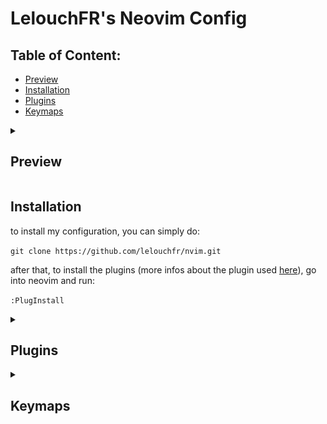 # LelouchFR's Neovim Config

## Table of Content:
- [Preview](#preview)
- [Installation](#installation)
- [Plugins](#plugins)
- [Keymaps](#keymaps)

<details>
    <summary><h2 id="preview">Preview</h2></summary>
    <figure>
        <img src="./docs/preview.gif" />
    </figure>
</details>

<h2 id="installation">Installation</h2>

to install my configuration, you can simply do:

`git clone https://github.com/lelouchfr/nvim.git`

after that, to install the plugins (more infos about the plugin used [here](#Plugins)), go into neovim and run:

`:PlugInstall`


<details>
    <summary><h2 id="plugins">Plugins</h2></summary>
    <ul>
        <li><a href="https://github.com/nvim-tree/nvim-web-devicons">nvim-tree/nvim-web-devicons</a></li>
        <li><a href="https://github.com/nvim-tree/nvim-tree.lua">nvim-tree/nvim-tree.lua</a></li>
        <li><a href="https://github.com/jiangmiao/auto-pairs">jiangmiao/auto-pairs</a></li>
        <li><a href="https://github.com/numToStr/Comment.nvim">numToStr/Comment.nvim</a></li>
        <li><a href="https://github.com/L3MON4D3/LuaSnip.nvim">L3MON4D3/LuaSnip.nvim</a></li>
        <li><a href="https://github.com/akinsho/bufferline.nvim">akinsho/bufferline.nvim</a></li>
        <li><a href="https://github.com/catppuccin/nvim">catppuccin/nvim</a></li>
        <li><a href="https://github.com/nvim-treesitter/nvim-treesitter">nvim-treesitter/nvim-treesitter</a></li>
        <li><a href="https://github.com/williamboman/mason.nvim">williamboman/mason.nvim</a></li>
        <li><a href="https://github.com/neovim/nvim-lspconfig">neovim/nvim-lspconfig</a></li>
        <li><a href="https://github.com/nvim-lualine/lualine.nvim">nvim-lualine/lualine.nvim</a></li>
        <li><a href="https://github.com/airblade/vim-gitgutter">airblade/vim-gitgutter</a></li>
        <li><a href="https://github.com/nvim-lua/plenary.nvim">nvim-lua/plenary.nvim</a></li>
        <li><a href="https://github.com/nvim-telescope/telescope.nvim">nvim-telescope/telescope.nvim</a></li>
        <li><a href="https://github.com/hrsh7th/cmp-nvim-lsp">hrsh7th/cmp-nvim-lsp</a></li>
        <li><a href="https://github.com/hrsh7th/cmp-buffer">hrsh7th/cmp-buffer</a></li>
        <li><a href="https://github.com/hrsh7th/cmp-path">hrsh7th/cmp-path</a></li>
        <li><a href="https://github.com/hrsh7th/cmp-cmdline">hrsh7th/cmp-cmdline</a></li>
        <li><a href="https://github.com/hrsh7th/nvim-cmp">hrsh7th/nvim-cmp</a></li>
        <li><a href="https://github.com/hrsh7th/cmp-vsnip">hrsh7th/cmp-vsnip</a></li>
        <li><a href="https://github.com/RaafatTurki/hex.nvim">RaafatTurki/hex.nvim</a></li>
    </ul>
</details>

<details>
    <summary><h2 id="keymaps">Keymaps</h2></summary>
    <table>
        <thead>
            <tr>
                <td>normal</td>
                <td>keymap</td>
                <td>running</td>
                <td>description</td>
            </tr>
        </thead>
        <tbody>
            <tr>
                <td>normal</td>
                <td>;</td>
                <td>:</td>
                <td>go in command mode</td>
            </tr>
            <tr>
                <td>normal</td>
                <td>&lt;leader&gt;rn</td>
                <td>&lt;cmd&gt;set rnu!&lt;CR&gt;</td>
                <td>toggle relative line numbers</td>
            </tr>
            <tr>
                <td>normal</td>
                <td>&lt;leader&gt;n</td>
                <td>&lt;cmd&gt;set nu!&lt;CR&gt;</td>
                <td>toggle line numbers</td>
            </tr>
            <tr>
                <td>normal</td>
                <td>&lt;C-c&gt;</td>
                <td>&lt;cmd&gt;%y+<CR&gt;</td>
                <td>copy the whole file</td>
            </tr>
            <tr>
                <td>insert</td>
                <td>jk</td>
                <td>&lt;Esc&gt;</td>
                <td>go in normal mode</td>
            </tr>
            <tr>
                <td>terminal</td>
                <td>jk</td>
                <td>&lt;C-\\&gt;&lt;C-n&gt;</td>
                <td>go in nterm mode</td>
            </tr>
            <tr>
                <td>insert</td>
                <td>&lt;C-h&gt;</td>
                <td>&lt;Left&gt;</td>
                <td>moving in insert mode</td>
            </tr>
            <tr>
                <td>insert</td>
                <td>&lt;C-j&gt;</td>
                <td>&lt;Down&gt;</td>
                <td>moving in insert mode</td>
            </tr>
            <tr>
                <td>insert</td>
                <td>&lt;C-k&gt;</td>
                <td>&lt;Up&gt;</td>
                <td>moving in insert mode</td>
            </tr>
            <tr>
                <td>insert</td>
                <td>&lt;C-l&gt;</td>
                <td>&lt;Right&gt;</td>
                <td>moving in insert mode</td>
            </tr>
            <tr>
                <td>normal</td>
                <td>&lt;M-j&gt;</td>
                <td>jzz</td>
                <td>scroll down code by having the cursor in the middle of the buffer</td>
            </tr>
            <tr>
                <td>normal</td>
                <td>&lt;M-k&gt;</td>
                <td>kzz</td>
                <td>scroll down code by having the cursor in the middle of the buffer</td>
            </tr>
                <td>normal</td>
                <td>&lt;C-A-j&gt;</td>
                <td>:m+1&lt;CR&gt;==</td>
                <td>move a line down</td>
            </tr>
            <tr>
                <td>normal</td>
                <td>&lt;C-A-k&gt;</td>
                <td>:m-2&lt;CR&gt;==</td>
                <td>move a line up</td>
            </tr>
            <tr>
                <td>visual</td>
                <td>"&lt;C-A-j&gt;"</td>
                <td>:'&lt;,'&gt;move '&gt;+1&lt;CR&gt;gv=gv</td>
                <td>move lines down in visual mode</td>
            </tr>
            <tr>
                <td>visual</td>
                <td>&lt;C-A-k&gt;</td>
                <td>:'&lt;,'&gt;move '&lt;-2&lt;CR&gt;gv=gv</td>
                <td>move lines up in visual mode</td>
            </tr>
            <tr>
                <td>visual</td>
                <td>&gt;</td>
                <td>&lt;gv</td>
                <td>unindent</td>
            </tr>
            <tr>
                <td>visual</td>
                <td>&lt;</td>
                <td>&gt;gv</td>
                <td>indent</td>
            </tr>
            <tr>
                <td>normal</td>
                <td>&lt;C-n&gt;</td>
                <td>:NvimTreeToggle&lt;CR&gt;</td>
                <td>toggle file tree</td>
            </tr>
            <tr>
                <td>normal</td>
                <td>&lt;Tab&gt;</td>
                <td>:BufferLineCycleNext&lt;CR&gt;</td>
                <td>go to next buffer</td>
            </tr>
            <tr>
                <td>normal</td>
                <td>&lt;S-Tab&gt;</td>
                <td>:BufferLineCyclePrev&lt;CR&gt;</td>
                <td>go to previous buffer</td>
            </tr>
            <tr>
                <td>normal</td>
                <td>&lt;leader&gt;x</td>
                <td>:bd&lt;CR&gt;</td>
                <td>close buffer</td>
            </tr>
            <tr>
                <td>normal</td>
                <td>&lt;leader&gt;/</td>
                <td>gcc</td>
                <td>toggle comments</td>
            </tr>
            <tr>
                <td>visual</td>
                <td>&lt;leader&gt;/</td>
                <td>gc</td>
                <td>toggle comments (in visual mode)</td>
            </tr>
            <tr>
                <td>normal</td>
                <td>&lt;leader&gt;ff</td>
                <td>builtin.find_files</td>
                <td>telescope files</td>
            </tr>
            <tr>
                <td>normal</td>
                <td>&lt;leader&gt;fm</td>
                <td>builtin.marks</td>
                <td>vim marks</td>
            </tr>
            <tr>
                <td>normal</td>
                <td>&lt;leader&gt;fg</td>
                <td>builtin.live_grep</td>
                <td>telescope grep</td>
            </tr>
            <tr>
                <td>normal</td>
                <td>&lt;leader&gt;fb</td>
                <td>builtin.buffers</td>
                <td>telescope buffer</td>
            </tr>
            <tr>
                <td>normal</td>
                <td>&lt;leader&gt;fh</td>
                <td>builtin.help_tags</td>
                <td>telescope help tags</td>
            </tr>
        </tbody>
    </table>
</details>
